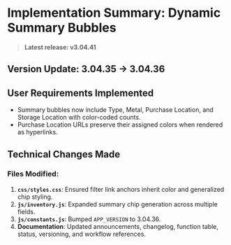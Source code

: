 # Implementation Summary: Dynamic Summary Bubbles

> **Latest release: v3.04.41**

## Version Update: 3.04.35 → 3.04.36

## User Requirements Implemented

- Summary bubbles now include Type, Metal, Purchase Location, and Storage Location with color-coded counts.
- Purchase Location URLs preserve their assigned colors when rendered as hyperlinks.

## Technical Changes Made

### Files Modified:
1. **`css/styles.css`**: Ensured filter link anchors inherit color and generalized chip styling.
2. **`js/inventory.js`**: Expanded summary chip generation across multiple fields.
3. **`js/constants.js`**: Bumped `APP_VERSION` to 3.04.36.
4. **Documentation**: Updated announcements, changelog, function table, status, versioning, and workflow references.
